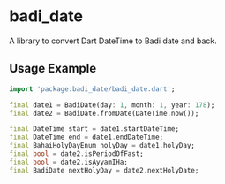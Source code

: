 # badi_date

A library to convert Dart DateTime to Badi date and back.


## Usage Example

```dart
import 'package:badi_date/badi_date.dart';

final date1 = BadiDate(day: 1, month: 1, year: 178);
final date2 = BadiDate.fromDate(DateTime.now());

final DateTime start = date1.startDateTime;
final DateTime end = date1.endDateTime;
final BahaiHolyDayEnum holyDay = date1.holyDay;
final bool = date2.isPeriodOfFast;
final bool = date2.isAyyamIHa;
final BadiDate nextHolyDay = date2.nextHolyDate;

```
